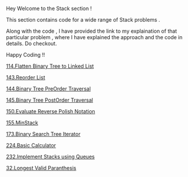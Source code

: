 Hey Welcome to the Stack section !

This section contains code for a wide range of Stack problems .

Along with the code , I have provided the link to my explaination of that particular problem , where I have explained the approach and the code in details. Do checkout.

Happy Coding !!

[114.Flatten Binary Tree to Linked List](https://leetcode.com/problems/flatten-binary-tree-to-linked-list/solutions/5414465/flatten-binary-tree-to-linked-list-an-easy-approach-using-stack)

[143.Reorder List](https://leetcode.com/problems/reorder-list/solutions/5482301/reorder-list-easy-explaination-java)

[144.Binary Tree PreOrder Traversal](https://leetcode.com/problems/binary-tree-preorder-traversal/solutions/5502745/binary-tree-preorder-traversal-beats-upto-100-of-others-runtime)

[145.Binary Tree PostOrder Traversal](https://leetcode.com/problems/binary-tree-postorder-traversal/solutions/5544959/binary-tree-postorder-traversal-easy-explaination)

[150.Evaluate Reverse Polish Notation](https://leetcode.com/problems/evaluate-reverse-polish-notation/solutions/5448816/reverse-polish-notation-an-easy-approach-using-stack)

[155.MinStack](https://leetcode.com/problems/min-stack/solutions/5560734/min-stack-easy-explaination)

[173.Binary Search Tree Iterator](https://leetcode.com/problems/binary-search-tree-iterator/solutions/5562325/binary-search-tree-iterator-easy-and-short-explaination)

[224.Basic Calculator](https://leetcode.com/problems/basic-calculator/solutions/5566975/basic-calculator-easiest-explaination-youll-see)

[232.Implement Stacks using Queues](https://leetcode.com/problems/implement-stack-using-queues/solutions/5579070/stack-using-queues-easy-explaination)

[32.Longest Valid Paranthesis](https://leetcode.com/problems/longest-valid-parentheses/solutions/5360440/longest-valid-parenthesis-approach-1)

